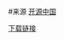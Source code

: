 #来源
[开源中国](http://www.oschina.net/question/861681_116008)

[下载链接](https://sourceforge.net/projects/androidpn/files/?source=navbar)